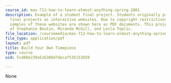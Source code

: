 ```yaml
---
course_id: mas-712-how-to-learn-almost-anything-spring-2001
description: Example of a student final project. Students originally presented their
  final projects as interactive websites. Due to copyright restrictions, however,
  samples of these websites are shown here as PDF documents. This project is courtesy
  of Stephanie Boutin, Miranda McGill, and Leila Toplic.
file_location: /coursemedia/mas-712-how-to-learn-almost-anything-spring-2001/5cd88e239a516386d7decaf535153b59_Build_Your_Own_Timepiece.pdf
file_type: application/pdf
layout: pdf
title: Build Your Own Timepiece
type: course
uid: 5cd88e239a516386d7decaf535153b59

---
```

None